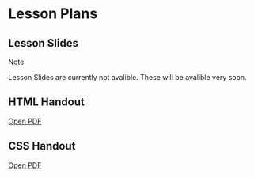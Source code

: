 # Lesson Plans

## Lesson Slides
> [!NOTE]  
> Lesson Slides are currently not avalible. These will be avalible very soon.

## HTML Handout
[Open PDF](https://github.com/Middleton-Tech-Club/Canvas/blob/69bd4f8c3366b1b7f10777e9d7b69b625dd77c7a/lesson/HTML.pdf)

## CSS Handout
[Open PDF](https://github.com/Middleton-Tech-Club/Canvas/blob/69bd4f8c3366b1b7f10777e9d7b69b625dd77c7a/lesson/CSS.pdf)
